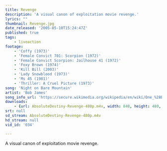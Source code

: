 ```yaml
---
title: Revenge
description: 'A visual canon of exploitation movie revenge.'
lyrics: ""
thumbnail: Revenge.jpg
date_released: '2005-05-10T15:24:47Z'
published: true
tags:
    - liveaction
footage:
    - 'Coffy (1973)'
    - 'Female Convict 701: Scorpion (1972)'
    - 'Female Convict Scorpion: Jailhouse 41 (1972)'
    - 'Foxy Brown (1974)'
    - 'Kill Bill (2003)'
    - 'Lady Snowblood (1973)'
    - 'Ms 45 (1981)'
    - 'Thriller: A Cruel Picture (1973)'
song: 'Night on Bare Mountain'
artist: 'Bob James'
song_info_url: 'https://secure.wikimedia.org/wikipedia/en/wiki/One_%28Bob_James_album%29'
downloads:
    - {url: AbsoluteDestiny-Revenge-480p.m4v, width: 848, height: 480, mimetype: video/mp4}
srt: null
sd_stream: AbsoluteDestiny-Revenge-480p.m4v
hd_stream: null
vid_id: '034'

---
```

A visual canon of exploitation movie revenge.